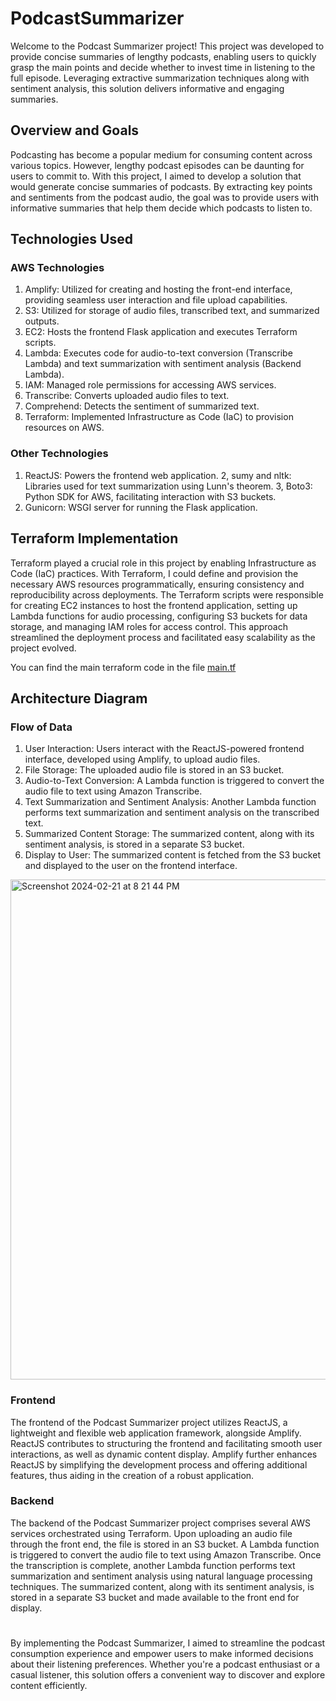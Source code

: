 # PodcastSummarizer

Welcome to the Podcast Summarizer project! This project was developed to provide concise summaries of lengthy podcasts, enabling users to quickly grasp the main points and decide whether to invest time in listening to the full episode. Leveraging extractive summarization techniques along with sentiment analysis, this solution delivers informative and engaging summaries.

## Overview and Goals
Podcasting has become a popular medium for consuming content across various topics. However, lengthy podcast episodes can be daunting for users to commit to. With this project, I aimed to develop a solution that would generate concise summaries of podcasts. By extracting key points and sentiments from the podcast audio, the goal was to provide users with informative summaries that help them decide which podcasts to listen to.

## Technologies Used
### AWS Technologies
1. Amplify: Utilized for creating and hosting the front-end interface, providing seamless user interaction and file upload capabilities.
2. S3: Utilized for storage of audio files, transcribed text, and summarized outputs.
3. EC2: Hosts the frontend Flask application and executes Terraform scripts.
4. Lambda: Executes code for audio-to-text conversion (Transcribe Lambda) and text summarization with sentiment analysis (Backend Lambda).
5. IAM: Managed role permissions for accessing AWS services.
6. Transcribe: Converts uploaded audio files to text.
7. Comprehend: Detects the sentiment of summarized text.
8. Terraform: Implemented Infrastructure as Code (IaC) to provision resources on AWS.

### Other Technologies
1. ReactJS: Powers the frontend web application.
2, sumy and nltk: Libraries used for text summarization using Lunn's theorem.
3, Boto3: Python SDK for AWS, facilitating interaction with S3 buckets.
4. Gunicorn: WSGI server for running the Flask application.

## Terraform Implementation

Terraform played a crucial role in this project by enabling Infrastructure as Code (IaC) practices. With Terraform, I could define and provision the necessary AWS resources programmatically, ensuring consistency and reproducibility across deployments. The Terraform scripts were responsible for creating EC2 instances to host the frontend application, setting up Lambda functions for audio processing, configuring S3 buckets for data storage, and managing IAM roles for access control. This approach streamlined the deployment process and facilitated easy scalability as the project evolved.

You can find the main terraform code in the file [main.tf](main.tf)


## Architecture Diagram

### Flow of Data
1. User Interaction: Users interact with the ReactJS-powered frontend interface, developed using Amplify, to upload audio files.
2. File Storage: The uploaded audio file is stored in an S3 bucket.
3. Audio-to-Text Conversion: A Lambda function is triggered to convert the audio file to text using Amazon Transcribe.
4. Text Summarization and Sentiment Analysis: Another Lambda function performs text summarization and sentiment analysis on the transcribed text.
5. Summarized Content Storage: The summarized content, along with its sentiment analysis, is stored in a separate S3 bucket.
6. Display to User: The summarized content is fetched from the S3 bucket and displayed to the user on the frontend interface.

<img width="800" align="center" alt="Screenshot 2024-02-21 at 8 21 44 PM" src="https://github.com/noopur-phadkar/PodcastSummarizer/assets/98292727/1ab0e850-cd7f-4ce3-b95a-a0c60f13de76">

### Frontend
The frontend of the Podcast Summarizer project utilizes ReactJS, a lightweight and flexible web application framework, alongside Amplify. ReactJS contributes to structuring the frontend and facilitating smooth user interactions, as well as dynamic content display. Amplify further enhances ReactJS by simplifying the development process and offering additional features, thus aiding in the creation of a robust application.

### Backend
The backend of the Podcast Summarizer project comprises several AWS services orchestrated using Terraform. Upon uploading an audio file through the front end, the file is stored in an S3 bucket. A Lambda function is triggered to convert the audio file to text using Amazon Transcribe. Once the transcription is complete, another Lambda function performs text summarization and sentiment analysis using natural language processing techniques. The summarized content, along with its sentiment analysis, is stored in a separate S3 bucket and made available to the front end for display.

# 

By implementing the Podcast Summarizer, I aimed to streamline the podcast consumption experience and empower users to make informed decisions about their listening preferences. Whether you're a podcast enthusiast or a casual listener, this solution offers a convenient way to discover and explore content efficiently.
